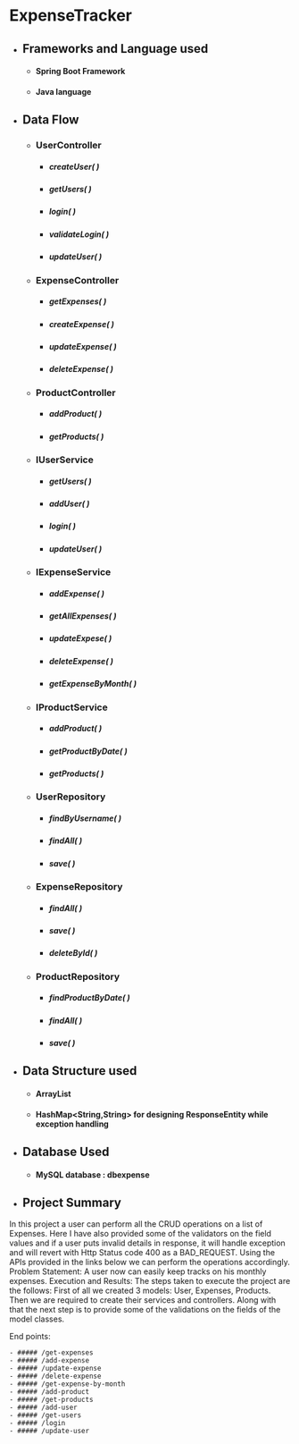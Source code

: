 # ExpenseTracker

- ## Frameworks and Language used
  - #### Spring Boot Framework
  - #### Java language
- ## Data Flow
  - ### UserController
     - ##### _createUser( )_   
     - ##### _getUsers( )_       
     - ##### _login( )_     
     - ##### _validateLogin( )_    
     - ##### _updateUser( )_       
     
   - ### ExpenseController
     - ##### _getExpenses( )_   
     - ##### _createExpense( )_       
     - ##### _updateExpense( )_     
     - ##### _deleteExpense( )_    
     
   - ### ProductController
     - ##### _addProduct( )_   
     - ##### _getProducts( )_      
     
   - ### IUserService
     - ##### _getUsers( )_   
     - ##### _addUser( )_       
     - ##### _login( )_     
     - ##### _updateUser( )_    
    
  - ### IExpenseService
     - ##### _addExpense( )_   
     - ##### _getAllExpenses( )_       
     - ##### _updateExpese( )_     
     - ##### _deleteExpense( )_    
     - ##### _getExpenseByMonth( )_  
  
   - ### IProductService
     - ##### _addProduct( )_   
     - ##### _getProductByDate( )_       
     - ##### _getProducts( )_    
     
     
   - ### UserRepository
     - ##### _findByUsername( )_
     - ##### _findAll( )_      
     - ##### _save( )_      

   - ### ExpenseRepository
     - ##### _findAll( )_      
     - ##### _save( )_     
     - ##### _deleteById( )_      
  
   - ### ProductRepository
     - ##### _findProductByDate( )_
     - ##### _findAll( )_      
     - ##### _save( )_     

     
     
- ## Data Structure used 
  - #### ArrayList
  - #### HashMap<String,String> for designing ResponseEntity while exception handling
- ## Database Used
  - #### MySQL database : dbexpense
- ## Project Summary
 In this project a user can perform all the CRUD operations on a list of Expenses. Here I have also provided some of the validators on the field values and if a user puts invalid details in  response, it will handle exception and will revert with Http Status code 400 as a BAD_REQUEST.
 Using the APIs provided in the links below we can perform the operations accordingly.
Problem Statement: A user now can easily keep tracks on his monthly expenses.
Execution and Results: The steps taken to execute the project are the follows:
First of all we created 3 models:
User, Expenses, Products.
Then we are required to create their services and controllers.
Along with that the next step is to provide some of the validations on the fields of the model classes.
  
  
  
  End points:
  
    - ##### /get-expenses
    - ##### /add-expense
    - ##### /update-expense
    - ##### /delete-expense
    - ##### /get-expense-by-month
    - ##### /add-product
    - ##### /get-products
    - ##### /add-user
    - ##### /get-users
    - ##### /login
    - ##### /update-user
